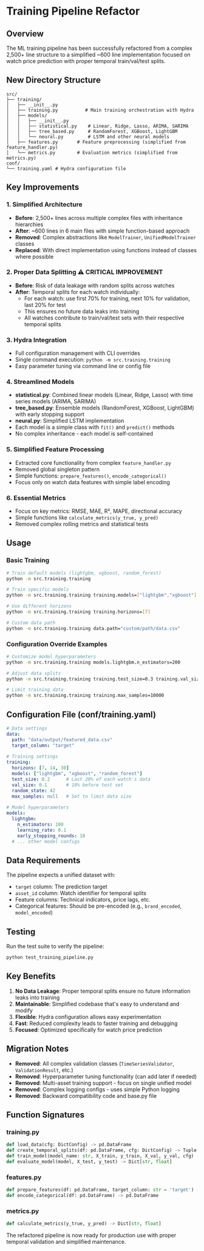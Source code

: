 # Training Pipeline Refactor

## Overview

The ML training pipeline has been successfully refactored from a complex 2,500+ line structure to a simplified ~600 line implementation focused on watch price prediction with proper temporal train/val/test splits.

## New Directory Structure

```
src/
├── training/
│   ├── __init__.py
│   ├── training.py          # Main training orchestration with Hydra
│   ├── models/
│   │   ├── __init__.py
│   │   ├── statistical.py    # Linear, Ridge, Lasso, ARIMA, SARIMA
│   │   ├── tree_based.py     # RandomForest, XGBoost, LightGBM  
│   │   └── neural.py         # LSTM and other neural models
│   ├── features.py       # Feature preprocessing (simplified from feature_handler.py)
│   └── metrics.py        # Evaluation metrics (simplified from metrics.py)
conf/
└── training.yaml # Hydra configuration file
```

## Key Improvements

### 1. **Simplified Architecture**
- **Before**: 2,500+ lines across multiple complex files with inheritance hierarchies
- **After**: ~600 lines in 6 main files with simple function-based approach
- **Removed**: Complex abstractions like `ModelTrainer`, `UnifiedModelTrainer` classes
- **Replaced**: With direct implementation using functions instead of classes where possible

### 2. **Proper Data Splitting** ⚠️ **CRITICAL IMPROVEMENT**
- **Before**: Risk of data leakage with random splits across watches
- **After**: Temporal splits for each watch individually:
  - For each watch: use first 70% for training, next 10% for validation, last 20% for test
  - This ensures no future data leaks into training
  - All watches contribute to train/val/test sets with their respective temporal splits

### 3. **Hydra Integration**
- Full configuration management with CLI overrides
- Single command execution: `python -m src.training.training`
- Easy parameter tuning via command line or config file

### 4. **Streamlined Models**
- **statistical.py**: Combined linear models (Linear, Ridge, Lasso) with time series models (ARIMA, SARIMA)
- **tree_based.py**: Ensemble models (RandomForest, XGBoost, LightGBM) with early stopping support
- **neural.py**: Simplified LSTM implementation
- Each model is a simple class with `fit()` and `predict()` methods
- No complex inheritance - each model is self-contained

### 5. **Simplified Feature Processing**
- Extracted core functionality from complex `feature_handler.py`
- Removed global singleton pattern
- Simple functions: `prepare_features()`, `encode_categorical()`
- Focus only on watch data features with simple label encoding

### 6. **Essential Metrics**
- Focus on key metrics: RMSE, MAE, R², MAPE, directional accuracy
- Simple functions like `calculate_metrics(y_true, y_pred)`
- Removed complex rolling metrics and statistical tests

## Usage

### Basic Training
```bash
# Train default models (lightgbm, xgboost, random_forest)
python -m src.training.training

# Train specific models
python -m src.training.training training.models=["lightgbm","xgboost"]

# Use different horizons
python -m src.training.training training.horizons=[7]

# Custom data path
python -m src.training.training data.path="custom/path/data.csv"
```

### Configuration Override Examples
```bash
# Customize model hyperparameters
python -m src.training.training models.lightgbm.n_estimators=200

# Adjust data splits
python -m src.training.training training.test_size=0.3 training.val_size=0.15

# Limit training data
python -m src.training.training training.max_samples=10000
```

## Configuration File (conf/training.yaml)

```yaml
# Data settings
data:
  path: "data/output/featured_data.csv"
  target_column: "target"
  
# Training settings  
training:
  horizons: [7, 14, 30]
  models: ["lightgbm", "xgboost", "random_forest"]
  test_size: 0.2      # Last 20% of each watch's data
  val_size: 0.1       # 10% before test set
  random_state: 42
  max_samples: null   # Set to limit data size
  
# Model hyperparameters
models:
  lightgbm:
    n_estimators: 100
    learning_rate: 0.1
    early_stopping_rounds: 10
  # ... other model configs
```

## Data Requirements

The pipeline expects a unified dataset with:
- `target` column: The prediction target
- `asset_id` column: Watch identifier for temporal splits
- Feature columns: Technical indicators, price lags, etc.
- Categorical features: Should be pre-encoded (e.g., `brand_encoded`, `model_encoded`)

## Testing

Run the test suite to verify the pipeline:
```bash
python test_training_pipeline.py
```

## Key Benefits

1. **No Data Leakage**: Proper temporal splits ensure no future information leaks into training
2. **Maintainable**: Simplified codebase that's easy to understand and modify
3. **Flexible**: Hydra configuration allows easy experimentation
4. **Fast**: Reduced complexity leads to faster training and debugging
5. **Focused**: Optimized specifically for watch price prediction

## Migration Notes

- **Removed**: All complex validation classes (`TimeSeriesValidator`, `ValidationResult`, etc.)
- **Removed**: Hyperparameter tuning functionality (can add later if needed)
- **Removed**: Multi-asset training support - focus on single unified model
- **Removed**: Complex logging configs - uses simple Python logging
- **Removed**: Backward compatibility code and base.py file

## Function Signatures

### training.py
```python
def load_data(cfg: DictConfig) -> pd.DataFrame
def create_temporal_splits(df: pd.DataFrame, cfg: DictConfig) -> Tuple[...]
def train_model(model_name: str, X_train, y_train, X_val, y_val, cfg) -> Model
def evaluate_model(model, X_test, y_test) -> Dict[str, float]
```

### features.py
```python
def prepare_features(df: pd.DataFrame, target_column: str = 'target') -> Tuple[pd.DataFrame, pd.Series]
def encode_categorical(df: pd.DataFrame) -> pd.DataFrame
```

### metrics.py
```python
def calculate_metrics(y_true, y_pred) -> Dict[str, float]
```

The refactored pipeline is now ready for production use with proper temporal validation and simplified maintenance.